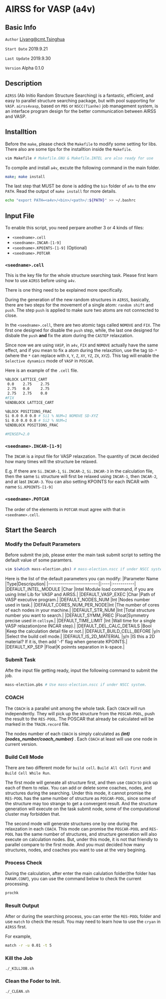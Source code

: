 # AIRSS for VASP (a4v)

## Basic Info

`Author` Liyang@cmt.Tsinghua

`Start Date` 2019.9.21

`Last Update` 2019.9.30

`Version` Alpha 0.1.0

## Description

`AIRSS` (Ab Initio Random Structure Searching) is a fantastic, efficient, and easy to parallel structure searching package, but with pool supporting for `VASP`. `airss4vasp`, based on `PBS` or `NSCC(Tianhe)` job management system, is an interface program design for the better communication between AIRSS and VASP.

## Installtion

Before the `make`, please check the `Makefile` to modify some setting for libs. There also are some tips for the installtion inside the `Makefile`.

```bash
vim Makefile # Makefile.GNU & Makefile.INTEL are also ready for use
```

To compile and install `a4v`, excute the following command in the main folder.

```bash
make; make install
```

The last step that MUST be done is adding the `bin` folder of `a4v` to the env `PATH`. Read the output of `make install` for more details.

```bash
echo "export PATH=<a4v>/<bin>/<path>/:${PATH}" >> ~/.bashrc
```

## Input File
  
To enable this script, you need perpare another 3 or 4 kinds of files:

- `<seedname>.cell`
- `<seedname>.INCAR-[1-9]`
- `<seedname>.KPOINTS-[1-9]` (Optional)
- `<seedname>.POTCAR`

### `<seedname>.cell`

This is the key file for the whole structure searching task. Please first learn how to use `AIRSS` before using `a4v`. 

There is one thing need to be explained more specifically.

During the generation of the new random structures in `AIRSS`, basically, there are two steps for the movement of a single atom: `random shift` and `push`. The step `push` is applied to make sure two atoms are not connected to close.

In the `<seedname>.cell`, there are two atomic tags called `NOMOVE` and `FIX`. The first one designed for disable the `push` step, while, the last one designed for disbale the `push` **and** fix the atom during the `CASTEP` relaxzation. 

Since now we are using `VASP`, in `a4v`,  `FIX` and `NOMOVE` actually have the same effect, and if you mean to fix a atom during the relaxztion, use the tag `SD-*` (where the `*` can replace with `X`, `Y`, `Z`, `XY`, `YZ`, `ZX`, `XYZ`). This tag will enable the `Selective dynamics` mode of `VASP` in `POSCAR`.

Here is an example of the `.cell` file.

```bash
%BLOCK LATTICE_CART
 0.0    2.75    2.75
 2.75   0.0     2.75
 2.75   2.75    0.0
#FIX
%ENDBLOCK LATTICE_CART

%BLOCK POSITIONS_FRAC
Si 0.0 0.0 0.0 # Si1 % NUM=1 NOMOVE SD-XYZ
Si 0.0 0.0 0.0 # Si2 % NUM=1
%ENDBLOCK POSITIONS_FRAC

#MINSEP=2.0
```

### `<seedname>.INCAR-[1-9]`

The `INCAR` is a input file for VASP relaxzation. The quantity of `INCAR` decided how many times will the structure be relaxed. 

E.g. If there are `Si.INCAR-1`, `Si.INCAR-2`, `Si.INCAR-3` in the calculation file, then the same `Si` structure will first be relaxed using `INCAR-1`, then `INCAR-2`, and at last `INCAR-3`. You can also setting KPOINTS for each INCAR with name `Si.KPOINTS-[1-9]`

### `<seedname>.POTCAR`

The order of the elements in `POTCAR` must agree with that in `<seedname>.cell`.

## Start the Search

### Modify the Default Parameters

Before submit the job, please enter the main task submit script to setting the default value of some paramters.

```bash
vim $(which mass-election.pbs) # mass-election.nscc if under NSCC system.
```

Here is the list of the default parameters you can modify:
|Parameter Name            |Type|Descripution|
|-------------------------:|:----|:-----------|
|DEFAULT_INTEL_MODULE      |Char |Intel Module load command, if you are using Intel Lib for VASP and AIRSS.|
|DEFAULT_VASP_EXEC         |Char |Path of VASP executive program.|
|DEFAULT_NODES_NUM         |Int  |Nodes number used in task.|
|DEFAULT_CORES_NUM_PER_NODE|Int  |The number of cores of each nodes in your machine.|
|DEFAULT_STR_NUM           |Int  |Total structure number you want to search.|
|DEFAULT_SYMM_PREC         |Float|Symmetry precise used in `cellsym`.|
|DEFAULT_TIME_LIMIT        |Int  |Wall time for a single VASP relazation(one INCAR step).|
|DEFAULT_DEL_CALC_DETAILS  |Bool |Keep the calculation detail file or not.|
|DEFAULT_BUILD_CELL_BEFORE |y/n  |Select the build cell mode.|
|DEFAULT_IS_2D_MATERIAL    |y/n  |IS this a 2D material? If it is, then add '-f' flag when generate KPOINTS.|
|DEFAULT_KP_SEP            |Float|K poinnts separation in k-space.|

### Submit Task

Afte the input file getting ready, input the following command to submit the job.

```bash
mass-election.pbs # Use mass-election.nscc if under NSCC system.
```

### COACH

The `COACH` is a parallel unit among the whole task. Each `COACH` will run independently. They will pick up the structure from the `POSCAR-POOL`, push the result to the `RES-POOL`. The POSCAR that already be calculated will be marked in the `TRAIN.record` file.

The nodes number of each `COACH` is simply calculated as ***(int)(nodes_number/coach_number)*** . Each `COACH` at least will use one node in current version.

### Build Cell Mode

There are two different mode for `build cell`. `Build All Cell First` and `Build Cell While Run`.

The first mode will geneate all structure first, and then use `COACH` to pick up each of them to relax. You can add or delete some coaches, nodes, and structures during the searching. Under this mode, it cannot promise the `RES-POOL` has the same number of structure as `POSCAR-POOL`, since some of the structure may too strange to get a convergent result. And the structure generation will execute on the task submit node, some of the computational cluster may forbidden that.

The second mode will generate structures one by one during the relaxzation in each `COACH`. This mode can promise the `POSCAR-POOL` and `RES-POOL` has the same number of structures, and structure generation will also execute on calculation nodes. But, under this mode, it is not that friendly to parallel compare to the first mode. And you must decided how many structures, nodes, and coaches you want to use at the very begining.

### Process Check

During the calculation, after enter the main calulation folder(the folder has `PARAM.CONF`), you can use the command below to check the current processing.

```bash
prochk
```

### Result Output

After or during the searching process, you can enter the `RES-POOL` folder and use `match` to check the result. You may need to learn how to use the `cryan` in `AIRSS` first.

For example,

```bash
match -r -u 0.01 -t 5
```

### Kill the Job

```bash
./_KILLJOB.sh
```

### Clean the Foder to Init.

```bash
./_CLEAN.sh
```
